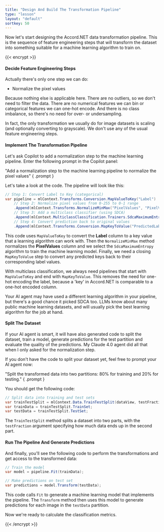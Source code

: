 ```yaml
---
title: "Design And Build The Transformation Pipeline"
type: "lesson"
layout: "default"
sortkey: 50
---
```


Now let's start designing the Accord.NET data transformation pipeline. This is the sequence of feature engineering steps that will transform the dataset into something suitable for a machine learning algorithm to train on.

{{< encrypt >}}

#### Decide Feature Engineering Steps

Actually there's only one step we can do:

- Normalize the pixel values

Because nothing else is applicable here. There are no outliers, so we don't need to filter the data. There are no numerical features we can bin or categorical features we can one-hot encode. And there is no class imbalance, so there's no need for over- or undersampling. 

In fact, the only transformation we usually do for image datasets is scaling (and optionally converting to grayscale). We don't use any of the usual feature engineering steps. 

#### Implement The Transformation Pipeline

Let's ask Copilot to add a normalization step to the machine learning pipeline. Enter the following prompt in the Copilot panel:

"Add a normalization step to the machine learning pipeline to normalize the pixel values"
{ .prompt }

Let's take a look at the code. The pipeline will look like this:

```csharp
// Step 1: Convert Label to Key (categorical)
var pipeline = mlContext.Transforms.Conversion.MapValueToKey("Label")
    // Step 2: Normalize pixel values from 0-255 to 0-1 range
    .Append(mlContext.Transforms.NormalizeMinMax("PixelValues", "PixelValues"))
    // Step 3: Add a multiclass classifier (using SDCA)
    .Append(mlContext.MulticlassClassification.Trainers.SdcaMaximumEntropy("Label", "PixelValues"))
    // Step 4: Convert prediction back to original values
    .Append(mlContext.Transforms.Conversion.MapKeyToValue("PredictedLabel"));
```

This code uses `MapValueToKey` to convert the **Label** column to a key value that a learning algorithm can work with. Then the `NormalizeMinMax` method normalizes the **PixelValues** column and we select the `SdcaMaximumEntropy` algorithm to train the machine learning model. Finally, we need a closing `MapKeyToValue` step to convert any predicted keys back to their corresponding label values.

With multiclass classification, we always need pipelines that start with `MapValueToKey` and end with `MapKeyToValue`. This removes the need for one-hot encoding the label, because a 'key' in Accord.NET is comparable to a one-hot encoded column.

Your AI agent may have used a different learning algorithm in your pipeline, but there's a good chance it picked SDCA too. LLMs know about many public machine learning datasets, and will usually pick the best learning algorithm for the job at hand. 

#### Split The Dataset

If your AI agent is smart, it will have also generated code to split the dataset, train a model, generate predictions for the test partition and evaluate the quality of the predictions. My Claude 4.0 agent did all that when I only asked for the normalization step. 

If you don't have the code to split your dataset yet, feel free to prompt your AI agent now: 

"Split the transformed data into two partitions: 80% for training and 20% for testing."
{ .prompt }

You should get the following code:

```csharp
// Split data into training and test sets
var trainTestSplit = mlContext.Data.TrainTestSplit(dataView, testFraction: 0.2);
var trainData = trainTestSplit.TrainSet;
var testData = trainTestSplit.TestSet;
```

The `TrainTestSplit` method splits a dataset into two parts, with the `testFraction` argument specifying how much data ends up in the second part.

#### Run The Pipeline And Generate Predictions

And finally, you'll see the following code to perform the transformations and get access to the transformed data:

```csharp
// Train the model
var model = pipeline.Fit(trainData);

// Make predictions on test set
var predictions = model.Transform(testData);
```

This code calls `Fit` to generate a machine learning model that implements the pipeline. The `Transform` method then uses this model to generate predictions for each image in the `testData` partition. 

Now we're ready to calculate the classification metrics. 

{{< /encrypt >}}
